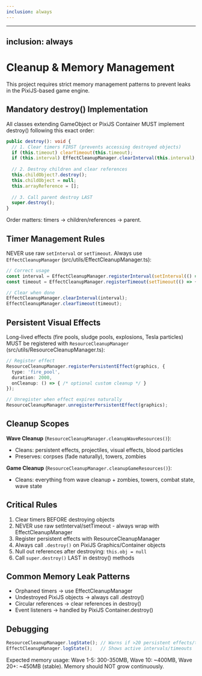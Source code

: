 ```yaml
---
inclusion: always
---
```

---
inclusion: always
---

# Cleanup & Memory Management

This project requires strict memory management patterns to prevent leaks in the PixiJS-based game engine.

## Mandatory destroy() Implementation

All classes extending GameObject or PixiJS Container MUST implement destroy() following this exact order:

```typescript
public destroy(): void {
  // 1. Clear timers FIRST (prevents accessing destroyed objects)
  if (this.timeout) clearTimeout(this.timeout);
  if (this.interval) EffectCleanupManager.clearInterval(this.interval);
  
  // 2. Destroy children and clear references
  this.childObject?.destroy();
  this.childObject = null;
  this.arrayReference = [];
  
  // 3. Call parent destroy LAST
  super.destroy();
}
```

Order matters: timers → children/references → parent.

## Timer Management Rules

NEVER use raw `setInterval` or `setTimeout`. Always use `EffectCleanupManager` (src/utils/EffectCleanupManager.ts):

```typescript
// Correct usage
const interval = EffectCleanupManager.registerInterval(setInterval(() => {}, 16));
const timeout = EffectCleanupManager.registerTimeout(setTimeout(() => {}, 1000));

// Clear when done
EffectCleanupManager.clearInterval(interval);
EffectCleanupManager.clearTimeout(timeout);
```

## Persistent Visual Effects

Long-lived effects (fire pools, sludge pools, explosions, Tesla particles) MUST be registered with `ResourceCleanupManager` (src/utils/ResourceCleanupManager.ts):

```typescript
// Register effect
ResourceCleanupManager.registerPersistentEffect(graphics, {
  type: 'fire_pool',
  duration: 2000,
  onCleanup: () => { /* optional custom cleanup */ }
});

// Unregister when effect expires naturally
ResourceCleanupManager.unregisterPersistentEffect(graphics);
```

## Cleanup Scopes

**Wave Cleanup** (`ResourceCleanupManager.cleanupWaveResources()`):
- Cleans: persistent effects, projectiles, visual effects, blood particles
- Preserves: corpses (fade naturally), towers, zombies

**Game Cleanup** (`ResourceCleanupManager.cleanupGameResources()`):
- Cleans: everything from wave cleanup + zombies, towers, combat state, wave state

## Critical Rules

1. Clear timers BEFORE destroying objects
2. NEVER use raw setInterval/setTimeout - always wrap with EffectCleanupManager
3. Register persistent effects with ResourceCleanupManager
4. Always call `.destroy()` on PixiJS Graphics/Container objects
5. Null out references after destroying: `this.obj = null`
6. Call `super.destroy()` LAST in destroy() methods

## Common Memory Leak Patterns

- Orphaned timers → use EffectCleanupManager
- Undestroyed PixiJS objects → always call .destroy()
- Circular references → clear references in destroy()
- Event listeners → handled by PixiJS Container.destroy()

## Debugging

```typescript
ResourceCleanupManager.logState(); // Warns if >20 persistent effects/timers
EffectCleanupManager.logState();   // Shows active intervals/timeouts
```

Expected memory usage: Wave 1-5: 300-350MB, Wave 10: ~400MB, Wave 20+: ~450MB (stable). Memory should NOT grow continuously.